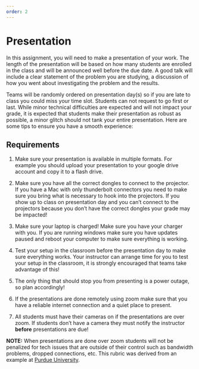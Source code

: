 ```yaml
---
order: 2
---
```


# Presentation

In this assignment, you will need to make a presentation of your work.
The length of the presentation will be based on how many students are
enrolled in the class and will be announced well before the due date. A
good talk will include a clear statement of the problem you are
studying, a discussion of how you went about investigating the problem
and the results.

Teams will be randomly ordered on presentation day(s) so if you are late
to class you could miss your time slot. Students can not request to go
first or last. While minor technical difficulties are expected and will
not impact your grade, it is expected that students make their
presentation as robust as possible, a minor glitch should not tank your
entire presentation. Here are some tips to ensure you have a smooth
experience:

## Requirements

1. Make sure your presentation is available in multiple formats. For example you
   should upload your presentation to your google drive account and copy it to a
   flash drive.

2. Make sure you have all the correct dongles to connect to the
   projector. If you have a Mac with only thunderbolt connectors you
   need to make sure you bring what is necessary to hook into the
   projectors. If you show up to class on presentation day and you
   can’t connect to the projectors because you don’t have the correct
   dongles your grade may be impacted!

3. Make sure your laptop is charged! Make sure you have your charger
   with you. If you are running windows make sure you have updates
   paused and reboot your computer to make sure everything is working.

4. Test your setup in the classroom before the presentation day to make
   sure everything works. Your instructor can arrange time for you to
   test your setup in the classroom, it is strongly encouraged that
   teams take advantage of this!

5. The only thing that should stop you from presenting is a power
   outage, so plan accordingly!

6. If the presentations are done remotely using zoom make sure that you
   have a reliable internet connection and a quiet place to present.

7. All students must have their cameras on if the presentations are
   over zoom. If students don’t have a camera they must notify the
   instructor **before** presentations are due!

**NOTE:** When presentations are done over zoom students will not be
penalized for tech issues that are outside of their control such as
bandwidth problems, dropped connections, etc. This rubric was derived
from an example at [Purdue
University](https://www.purdue.edu/science/Current_Students/curriculum_and_degree_requirements/oral_rubrics_gray.pdf).
